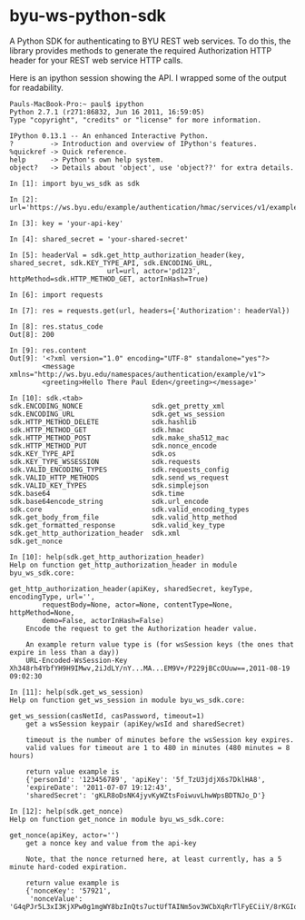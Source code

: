 byu-ws-python-sdk
=================

A Python SDK for authenticating to BYU REST web services.  To do this, the library provides methods to generate the
  required Authorization HTTP header for your REST web service HTTP calls.

Here is an ipython session showing the API.  I wrapped some of the output for readability.

    Pauls-MacBook-Pro:~ paul$ ipython
    Python 2.7.1 (r271:86832, Jun 16 2011, 16:59:05)
    Type "copyright", "credits" or "license" for more information.

    IPython 0.13.1 -- An enhanced Interactive Python.
    ?         -> Introduction and overview of IPython's features.
    %quickref -> Quick reference.
    help      -> Python's own help system.
    object?   -> Details about 'object', use 'object??' for extra details.

    In [1]: import byu_ws_sdk as sdk

    In [2]: url='https://ws.byu.edu/example/authentication/hmac/services/v1/exampleWS'

    In [3]: key = 'your-api-key'

    In [4]: shared_secret = 'your-shared-secret'

    In [5]: headerVal = sdk.get_http_authorization_header(key, shared_secret, sdk.KEY_TYPE_API, sdk.ENCODING_URL,
                            url=url, actor='pd123', httpMethod=sdk.HTTP_METHOD_GET, actorInHash=True)

    In [6]: import requests

    In [7]: res = requests.get(url, headers={'Authorization': headerVal})

    In [8]: res.status_code
    Out[8]: 200

    In [9]: res.content
    Out[9]: '<?xml version="1.0" encoding="UTF-8" standalone="yes"?>
            <message xmlns="http://ws.byu.edu/namespaces/authentication/example/v1">
            <greeting>Hello There Paul Eden</greeting></message>'

    In [10]: sdk.<tab>
    sdk.ENCODING_NONCE                 sdk.get_pretty_xml
    sdk.ENCODING_URL                   sdk.get_ws_session
    sdk.HTTP_METHOD_DELETE             sdk.hashlib
    sdk.HTTP_METHOD_GET                sdk.hmac
    sdk.HTTP_METHOD_POST               sdk.make_sha512_mac
    sdk.HTTP_METHOD_PUT                sdk.nonce_encode
    sdk.KEY_TYPE_API                   sdk.os
    sdk.KEY_TYPE_WSSESSION             sdk.requests
    sdk.VALID_ENCODING_TYPES           sdk.requests_config
    sdk.VALID_HTTP_METHODS             sdk.send_ws_request
    sdk.VALID_KEY_TYPES                sdk.simplejson
    sdk.base64                         sdk.time
    sdk.base64encode_string            sdk.url_encode
    sdk.core                           sdk.valid_encoding_types
    sdk.get_body_from_file             sdk.valid_http_method
    sdk.get_formatted_response         sdk.valid_key_type
    sdk.get_http_authorization_header  sdk.xml
    sdk.get_nonce

    In [10]: help(sdk.get_http_authorization_header)
    Help on function get_http_authorization_header in module byu_ws_sdk.core:

    get_http_authorization_header(apiKey, sharedSecret, keyType, encodingType, url='',
            requestBody=None, actor=None, contentType=None, httpMethod=None,
            demo=False, actorInHash=False)
        Encode the request to get the Authorization header value.

        An example return value type is (for wsSession keys (the ones that expire in less than a day))
        URL-Encoded-WsSession-Key Xh348rh4YbfYH9H9IMwv,2iJdLY/nY...MA...EM9V+/P229jBCcOUuw==,2011-08-19 09:02:30

    In [11]: help(sdk.get_ws_session)
    Help on function get_ws_session in module byu_ws_sdk.core:

    get_ws_session(casNetId, casPassword, timeout=1)
        get a wsSession keypair (apiKey/wsId and sharedSecret)

        timeout is the number of minutes before the wsSession key expires.
        valid values for timeout are 1 to 480 in minutes (480 minutes = 8 hours)

        return value example is
        {'personId': '123456789', 'apiKey': '5f_TzU3jdjX6s7DklHA8',
        'expireDate': '2011-07-07 19:12:43',
        'sharedSecret': 'gKLR8oDsNK4jyvKyWZtsFoiwuvLhwWpsBDTNJo_D'}

    In [12]: help(sdk.get_nonce)
    Help on function get_nonce in module byu_ws_sdk.core:

    get_nonce(apiKey, actor='')
        get a nonce key and value from the api-key

        Note, that the nonce returned here, at least currently, has a 5 minute hard-coded expiration.

        return value example is
        {'nonceKey': '57921',
         'nonceValue': 'G4qPJr5L3xI3KjXPw0g1mgWY8bzInQts7uctUfTAINm5ov3WCbXqRrTlFyECiiY/8rKGIqGUNDMxI9HlFvDEKg=='}

